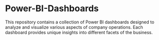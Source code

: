 # Power-BI-Dashboards

This repository contains a collection of Power BI dashboards designed to analyze and visualize various aspects of company operations. Each dashboard provides unique insights into different facets of the business.
